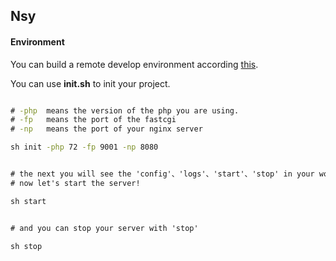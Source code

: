 ## Nsy

#### Environment

You can build a remote develop environment according [this](https://github.com/NMSAzulX/Nsy/projects/2).


You can use **init.sh** to init your project.

```bat

# -php  means the version of the php you are using.
# -fp   means the port of the fastcgi
# -np   means the port of your nginx server

sh init -php 72 -fp 9001 -np 8080


# the next you will see the 'config'、'logs'、'start'、'stop' in your workspace.
# now let's start the server!

sh start


# and you can stop your server with 'stop'

sh stop
```

